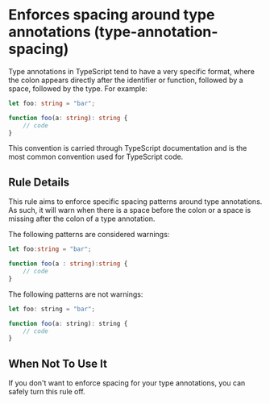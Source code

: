 # Enforces spacing around type annotations (type-annotation-spacing)

Type annotations in TypeScript tend to have a very specific format, where the colon appears directly after the identifier or function, followed by a space, followed by the type. For example:

```ts
let foo: string = "bar";

function foo(a: string): string {
    // code
}
```

This convention is carried through TypeScript documentation and is the most common convention used for TypeScript code.

## Rule Details

This rule aims to enforce specific spacing patterns around type annotations. As such, it will warn when there is a space before the colon or a space is missing after the colon of a type annotation.

The following patterns are considered warnings:

```ts
let foo:string = "bar";

function foo(a : string):string {
    // code
}
```

The following patterns are not warnings:

```js
let foo: string = "bar";

function foo(a: string): string {
    // code
}
```

## When Not To Use It

If you don't want to enforce spacing for your type annotations, you can safely turn this rule off.
